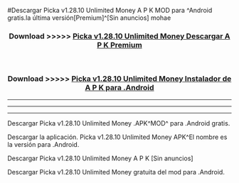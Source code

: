 #Descargar Picka v1.28.10 Unlimited Money  A P K MOD para ^Android gratis.la última versión[Premium]^[Sin anuncios] mohae



<div align="center">
<h3>Download >>>>> <a href="https://es-web.web.app/?es= Picka v1.28.10 Unlimited Money ">Picka v1.28.10 Unlimited Money  Descargar A P K Premium</a></h3><br>

<h3>Download >>>>> <a href="https://es-web.web.app/?es= Picka v1.28.10 Unlimited Money ">Picka v1.28.10 Unlimited Money  Instalador de A P K para .Android</a></h3>
</div>


----------------------------------------------------------

----------------------------------------------------------

----------------------------------------------------------

Descargar Picka v1.28.10 Unlimited Money  .APK^MOD^ para .Android gratis.

Descargar la aplicación. Picka v1.28.10 Unlimited Money  APK^El nombre es la versión para .Android.

Descargar Picka v1.28.10 Unlimited Money  A P K [Sin anuncios]

Descargar Picka v1.28.10 Unlimited Money  gratuita del mod para .Android.